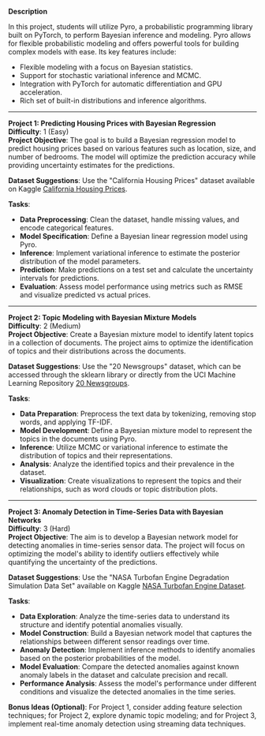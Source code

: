 **Description**

In this project, students will utilize Pyro, a probabilistic programming library built on PyTorch, to perform Bayesian inference and modeling. Pyro allows for flexible probabilistic modeling and offers powerful tools for building complex models with ease. Its key features include:

- Flexible modeling with a focus on Bayesian statistics.
- Support for stochastic variational inference and MCMC.
- Integration with PyTorch for automatic differentiation and GPU acceleration.
- Rich set of built-in distributions and inference algorithms.

---

**Project 1: Predicting Housing Prices with Bayesian Regression**  
**Difficulty**: 1 (Easy)  
**Project Objective**: The goal is to build a Bayesian regression model to predict housing prices based on various features such as location, size, and number of bedrooms. The model will optimize the prediction accuracy while providing uncertainty estimates for the predictions.

**Dataset Suggestions**: Use the "California Housing Prices" dataset available on Kaggle [California Housing Prices](https://www.kaggle.com/c/house-prices-advanced-regression-techniques/data).

**Tasks**:
- **Data Preprocessing**: Clean the dataset, handle missing values, and encode categorical features.
- **Model Specification**: Define a Bayesian linear regression model using Pyro.
- **Inference**: Implement variational inference to estimate the posterior distribution of the model parameters.
- **Prediction**: Make predictions on a test set and calculate the uncertainty intervals for predictions.
- **Evaluation**: Assess model performance using metrics such as RMSE and visualize predicted vs actual prices.

---

**Project 2: Topic Modeling with Bayesian Mixture Models**  
**Difficulty**: 2 (Medium)  
**Project Objective**: Create a Bayesian mixture model to identify latent topics in a collection of documents. The project aims to optimize the identification of topics and their distributions across the documents.

**Dataset Suggestions**: Use the "20 Newsgroups" dataset, which can be accessed through the sklearn library or directly from the UCI Machine Learning Repository [20 Newsgroups](http://qwone.com/~jason/20Newsgroups/).

**Tasks**:
- **Data Preparation**: Preprocess the text data by tokenizing, removing stop words, and applying TF-IDF.
- **Model Development**: Define a Bayesian mixture model to represent the topics in the documents using Pyro.
- **Inference**: Utilize MCMC or variational inference to estimate the distribution of topics and their representations.
- **Analysis**: Analyze the identified topics and their prevalence in the dataset.
- **Visualization**: Create visualizations to represent the topics and their relationships, such as word clouds or topic distribution plots.

---

**Project 3: Anomaly Detection in Time-Series Data with Bayesian Networks**  
**Difficulty**: 3 (Hard)  
**Project Objective**: The aim is to develop a Bayesian network model for detecting anomalies in time-series sensor data. The project will focus on optimizing the model's ability to identify outliers effectively while quantifying the uncertainty of the predictions.

**Dataset Suggestions**: Use the "NASA Turbofan Engine Degradation Simulation Data Set" available on Kaggle [NASA Turbofan Engine Dataset](https://www.kaggle.com/datasets/behnamfakharzadeh/nasa-turbofan-engine-degradation-simulation-data-set).

**Tasks**:
- **Data Exploration**: Analyze the time-series data to understand its structure and identify potential anomalies visually.
- **Model Construction**: Build a Bayesian network model that captures the relationships between different sensor readings over time.
- **Anomaly Detection**: Implement inference methods to identify anomalies based on the posterior probabilities of the model.
- **Model Evaluation**: Compare the detected anomalies against known anomaly labels in the dataset and calculate precision and recall.
- **Performance Analysis**: Assess the model's performance under different conditions and visualize the detected anomalies in the time series.

**Bonus Ideas (Optional)**: For Project 1, consider adding feature selection techniques; for Project 2, explore dynamic topic modeling; and for Project 3, implement real-time anomaly detection using streaming data techniques.


